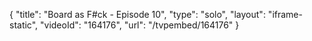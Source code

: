 {
    "title": "Board as F#ck - Episode 10",
    "type": "solo",
    "layout": "iframe-static",
    "videoId": "164176",
    "url": "\/tvpembed\/164176"
}